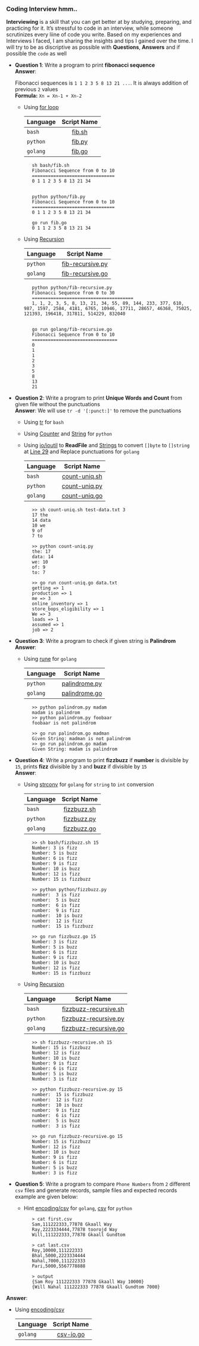 ### Coding Interview hmm..

**Interviewing** is a skill that you can get better at by studying, preparing, and practicing for it. It’s stressful to code in an interview, while someone scrutinizes every liine of code you write. Based on my experiences and Interviews I faced, I am sharing the insights and tips I gained  over the time. I will try to be as discriptive as possible with **Questions**, **Answers** and if possible the `code` as well

* **Question 1**: Write a program to print **fibonacci sequence**  
**Answer**: 

    Fibonacci sequences is `1 1 2 3 5 8 13 21 ...`. It is always addition of previous `2` values  
    **Formula:**  `Xn = Xn-1 + Xn-2`  
   - Using [for loop](https://wiki.python.org/moin/ForLoop)
    
     | Language       | Script Name  | 
     | ------------- |:-------------:|
     | `bash`      | [fib.sh](bash/fib.sh) |
     | `python`      | [fib.py](python/fib.py)|
     | `golang`      | [fib.go](golang/fib.go)|  

            sh bash/fib.sh
            Fibonacci Sequence from 0 to 10
            ===============================
            0 1 1 2 3 5 8 13 21 34


            python python/fib.py
            Fibonacci Sequence from 0 to 10
            ===============================
            0 1 1 2 3 5 8 13 21 34

            go run fib.go
            0 1 1 2 3 5 8 13 21 34

     
            
   - Using [Recursion](https://www.python-course.eu/recursive_functions.php)
   
     | Language       | Script Name  | 
     | ------------- |:-------------:|
     | `python`      | [fib-recursive.py](python/fib-recursive.py)| 
     | `golang`      | [fib-recursive.go](golang/fib-recursive.go)|   

            python python/fib-recursive.py
            Fibonacci Sequence from 0 to 30
            ======================================
            1, 1, 2, 3, 5, 8, 13, 21, 34, 55, 89, 144, 233, 377, 610, 987, 1597, 2584, 4181, 6765, 10946, 17711, 28657, 46368, 75025, 121393, 196418, 317811, 514229, 832040


            go run golang/fib-recursive.go
            Fibonacci Sequence from 0 to 10
            ================================
            0
            1
            1
            2
            3
            5
            8
            13
            21

* **Question 2**: Write a program to print **Unique Words and Count** from given file without the punctuations  
**Answer**: 
     We will use `tr -d '[:punct:]'` to remove the punctuations
 
   - Using [tr](https://en.wikipedia.org/wiki/Tr_(Unix)) for `bash`
   - Using [Counter](https://docs.python.org/2/library/collections.html) and [String](https://docs.python.org/2/library/string.html) for `python`
   - Using [io/ioutil](https://golang.org/pkg/io/ioutil/) to **ReadFile** and [Strings](https://golang.org/pkg/strings/) to convert `[]byte` to `[]string` at [Line 29](https://github.com/kodelint/programming-quest/blob/66ad9d5117c3fd3244ded9563635d8b807ea8e8c/golang/count-uniq.go#L29) and Replace punctuations for `golang`
    
     | Language       | Script Name  | 
     | ------------- |:-------------:|
     | `bash`      | [count-uniq.sh](bash/count-uniq.sh) |
     | `python`      | [count-uniq.py](python/count-uniq.py) |
     | `golang`      | [count-uniq.go](golang/count-uniq.go) |

            >> sh count-uniq.sh test-data.txt 3
            17 the
            14 data
            10 we
            9 of
            7 to

            >> python count-uniq.py
            the: 17
            data: 14
            we: 10
            of: 9
            to: 7

            >> go run count-uniq.go data.txt
            getting => 1
            production => 1
            me => 3
            online_inventory => 1
            store_bops_eligibility => 1
            We => 3
            loads => 1
            assumed => 1
            job => 2

* **Question 3**: Write a program to check if given string is **Palindrom**   
**Answer**: 

   - Using [rune](https://godoc.org/golang.org/x/text/runes) for `golang` 
    
     | Language       | Script Name  | 
     | ------------- |:-------------:|
     | `python`      | [palindrome.py](python/palindrome.py) |
     | `golang`      | [palindrome.go](golang/palindrome.go) |  

            >> python palindrom.py madam
            madam is palindrom
            >> python palindrom.py foobaar
            foobaar is not palindrom

            >> go run palindrom.go madman
            Given String: madman is not palindrom
            >> go run palindrom.go madam
            Given String: madam is palindrom


* **Question 4**: Write a program to print **fizzbuzz** if **number** is divisible by `15`, prints **fizz** divisible by `3` and **buzz** if divisible by `15`  
**Answer**: 

   - Using [strconv](https://golang.org/pkg/strconv/) for `golang` for `string` to `int` conversion
 
     | Language       | Script Name  | 
     | ------------- |:-------------:|
     | `bash`      | [fizzbuzz.sh](bash/fizzbuzz.sh) |
     | `python`      | [fizzbuzz.py](python/fizzbuzz.py) | 
     | `golang`      | [fizzbuzz.go](golang/fizzbuzz.go) |



            >> sh bash/fizzbuzz.sh 15
            Number: 3 is fizz
            Number: 5 is buzz
            Number: 6 is fizz
            Number: 9 is fizz
            Number: 10 is buzz
            Number: 12 is fizz
            Number: 15 is fizzbuzz
            
            >> python python/fizzbuzz.py
            number:  3 is fizz
            number:  5 is buzz
            number:  6 is fizz
            number:  9 is fizz
            number:  10 is buzz
            number:  12 is fizz
            number:  15 is fizzbuzz  

            >> go run fizzbuzz.go 15
            Number: 3 is fizz
            Number: 5 is buzz
            Number: 6 is fizz
            Number: 9 is fizz
            Number: 10 is buzz
            Number: 12 is fizz
            Number: 15 is fizzbuzz
            
   - Using [Recursion](https://bash.cyberciti.biz/guide/Recursive_function)
   
     | Language       | Script Name  | 
     | ------------- |:-------------:|
     | `bash`      | [fizzbuzz-recursive.sh](bash/fizzbuzz-recursive.sh)|
     | `python`      | [fizzbuzz-recursive.py](python/fizzbuzz-recursive.py)| 
     | `golang`      | [fizzbuzz-recursive.go](golang/fizzbuzz-recursive.go)|  

            >> sh fizzbuzz-recursive.sh 15
            Number: 15 is fizzbuzz
            Number: 12 is fizz
            Number: 10 is buzz
            Number: 9 is fizz
            Number: 6 is fizz
            Number: 5 is buzz
            Number: 3 is fizz

            >> python fizzbuzz-recursive.py 15
            number:  15 is fizzbuzz
            number:  12 is fizz
            number:  10 is buzz
            number:  9 is fizz
            number:  6 is fizz
            number:  5 is buzz
            number:  3 is fizz

            >> go run fizzbuzz-recursive.go 15
            Number: 15 is fizzbuzz
            Number: 12 is fizz
            Number: 10 is buzz
            Number: 9 is fizz
            Number: 6 is fizz
            Number: 5 is buzz
            Number: 3 is fizz

* **Question 5**: Write a program to compare `Phone Numbers` from `2` different `csv` files and generate records, sample files and expected records example are given below:  

   - Hint [encoding/csv](https://golang.org/pkg/encoding/csv/) for `golang`, [csv](https://docs.python.org/2/library/csv.html) for `python`

            > cat first.csv
            Sam,111222333,77878 Gkaall Way
            Ray,2223334444,77878 toorojd Way
            Will,111222333,77878 Gkaall Gundtom

            > cat last.csv
            Roy,10000,111222333
            Bhal,5000,2223334444
            Nahal,7000,111222333
            Pari,5000,5567778888

            > output
            {Sam Roy 111222333 77878 Gkaall Way 10000}
            {Will Nahal 111222333 77878 Gkaall Gundtom 7000}

**Answer**: 
    
  - Using [encoding/csv](https://golang.org/pkg/encoding/csv/)

      | Language       | Script Name  | 
      | ------------- |:-------------:|
      | `golang`      | [csv-io.go](golang/csv-io.go) |  
